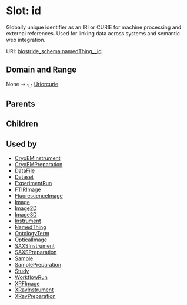 
# Slot: id

Globally unique identifier as an IRI or CURIE for machine processing and external references. Used for linking data across systems and semantic web integration.

URI: [biostride_schema:namedThing__id](https://w3id.org/biostride/schema/namedThing__id)


## Domain and Range

None &#8594;  <sub>1..1</sub> [Uriorcurie](types/Uriorcurie.md)

## Parents


## Children


## Used by

 * [CryoEMInstrument](CryoEMInstrument.md)
 * [CryoEMPreparation](CryoEMPreparation.md)
 * [DataFile](DataFile.md)
 * [Dataset](Dataset.md)
 * [ExperimentRun](ExperimentRun.md)
 * [FTIRImage](FTIRImage.md)
 * [FluorescenceImage](FluorescenceImage.md)
 * [Image](Image.md)
 * [Image2D](Image2D.md)
 * [Image3D](Image3D.md)
 * [Instrument](Instrument.md)
 * [NamedThing](NamedThing.md)
 * [OntologyTerm](OntologyTerm.md)
 * [OpticalImage](OpticalImage.md)
 * [SAXSInstrument](SAXSInstrument.md)
 * [SAXSPreparation](SAXSPreparation.md)
 * [Sample](Sample.md)
 * [SamplePreparation](SamplePreparation.md)
 * [Study](Study.md)
 * [WorkflowRun](WorkflowRun.md)
 * [XRFImage](XRFImage.md)
 * [XRayInstrument](XRayInstrument.md)
 * [XRayPreparation](XRayPreparation.md)
